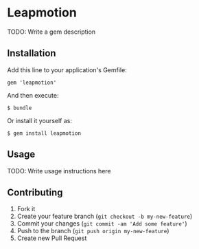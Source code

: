 # Leapmotion

TODO: Write a gem description

## Installation

Add this line to your application's Gemfile:

    gem 'leapmotion'

And then execute:

    $ bundle

Or install it yourself as:

    $ gem install leapmotion

## Usage

TODO: Write usage instructions here

## Contributing

1. Fork it
2. Create your feature branch (`git checkout -b my-new-feature`)
3. Commit your changes (`git commit -am 'Add some feature'`)
4. Push to the branch (`git push origin my-new-feature`)
5. Create new Pull Request

